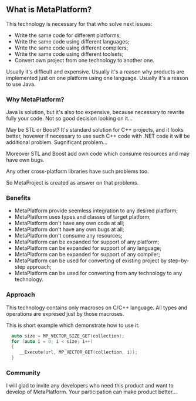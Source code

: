 ## What is MetaPlatform?

This technology is necessary for that who solve next issues:
- Write the same code for different platforms;
- Write the same code using different languages;
- Write the same code using different compilers;
- Write the same code using different toolsets;
- Convert own project from one technology to another one.

Usually it's difficult and expensive.
Usually it's a reason why products are implemented just on one platform using one language.
Usually it's a reason to use Java.

### Why MetaPlatform?

Java is solution, but it's also too expensive, because necessary to rewrite fully your code.
Not so good decision looking on it...

May be STL or Boost?
It's standard solution for C++ projects, and it looks better, hovewer if necessary to use such C++ code with .NET code it will be additional problem. Sugnificant problem...

Moreover STL and Boost add own code which consume resources and may have own bugs.

Any other cross-platform libraries have such problems too.

So MetaProject is created as answer on that problems.

### Benefits

- MetaPlatform provide seemless integration to any desired platform;
- MetaPlatform uses types and classes of target platform;
- MetaPlatform don't have any own code at all;
- MetaPlatform don't have any own bugs at all;
- MetaPlatform don't consume any resources;
- MetaPlatform can be expanded for support of any platform;
- MetaPlatform can be expanded for support of any language;
- MetaPlatform can be expanded for support of any compiler;
- MetaPlatform can be used for converting of existing project by step-by-step approach;
- MetaPlatform can be used for converting from any technology to any technology.

### Approach

This technology contains only macroses on C/C++ language.
All types and operations are expresed just by those macroses.

This is short example which demonstrate how to use it:
```cpp
  auto size = MP_VECTOR_SIZE_GET(collection);
  for (auto i = 0; i < size; i++)
  {
     __Execute(url, MP_VECTOR_GET(collection, i));
  }
```

### Community

I will glad to invite any developers who need this product and want to develop of MetaPlatform.
Your participation can make product better...
